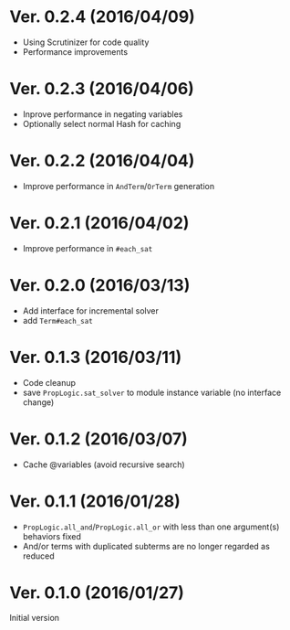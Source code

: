 # Ver. 0.2.4 (2016/04/09)
- Using Scrutinizer for code quality
- Performance improvements

# Ver. 0.2.3 (2016/04/06)
- Inprove performance in negating variables
- Optionally select normal Hash for caching

# Ver. 0.2.2 (2016/04/04)
- Improve performance in `AndTerm`/`OrTerm` generation

# Ver. 0.2.1 (2016/04/02)
- Improve performance in `#each_sat`

# Ver. 0.2.0 (2016/03/13)
- Add interface for incremental solver
- add `Term#each_sat`

# Ver. 0.1.3 (2016/03/11)
- Code cleanup
- save `PropLogic.sat_solver` to module instance variable (no interface change)

# Ver. 0.1.2 (2016/03/07)
- Cache @variables (avoid recursive search)

# Ver. 0.1.1 (2016/01/28)
- `PropLogic.all_and`/`PropLogic.all_or` with less than one argument(s) behaviors fixed
- And/or terms with duplicated subterms are no longer regarded as reduced

# Ver. 0.1.0 (2016/01/27)
Initial version
